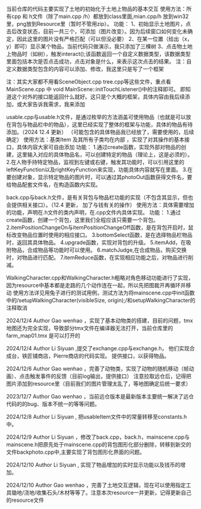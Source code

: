 当前仓库的代码主要实现了土地的初始化于土地上物品的基本交互 使用方法：所有cpp 和 h文件（除了main.cpp /h）都放到class里面,mian.cpp/h 放到win32里，png放到Resource里（暂时不管用zip）。 功能： 1、初始显示土地图片，点击后改变状态，目前一共三个，可添加（图片改变）。因为后续窗口如何变化未确定，因此这里的图片没有严格匹配（可以但没必要） 2、在某一位置（给出（x，y）即可）显示某个物品，当前代码只做演示，我只添加了三棵树 3、点击物土地上物品时（如树），触发interact();该函数返回一个自定义数据类型，该数据类型里面包括本次是否点击成功，点击对象是什么，来表示这次点击的结果。 注：自定义数据类型包含的内容可以添加、修改，我这里只是写了一个框架

注：其实大家都不用看SceneObject.cpp tree.cpp等这些文件，重点看 MainScene.cpp 中 void MainScene::initTouchListener()中的注释即可。 即知道这个对外的接口能返回什么就好。这只是个大概的框架，具体内容由我后续添加，或大家告诉我需求，我来添加

usable.cpp与usable.h文件，是通过枚举的方法涵盖可使用物品（也就是可以放在背包与物品栏中的物品），这里已经实现了整体的框架与功能，具体的物品有待添加。（2024 12.4 更新） （可能包含的具体物品我已经放了，需要使用的，后续确定） 使用方法：基类Item 及其所有子类均在内部 ，实现了对其操作的基本接口，具体内容大家可自由添加 功能： 1.通过create函数，实现外部对物品的创建，这里输入对应的具体物品名，可以创建特定的物品（理论上，这是必须的）。 2.在人物手持特定物品，监视到左键或右键，触发其功能时，可以引用这里的leftKeyFunction以及rightKeyFunction来实现，功能具体内容就写在里面。 3.在要创建对象，显示特定物品的图片时，可以通过其photoOut函数获得文件名，要给物品配套文件名，在构造函数内实现。

back.cpp与back.h文件，是有关背包与物品栏功能的实现（不包含其显示，但也会提供相关接口）。（12.4 更新， 加了与钱有关的操作） 使用方法：具体需要增加的功能，声明在.h文件的类内声明，在.cpp文件内具体实现。 功能： 1.通过create函数，创建一个背包，这里我们全程应该只需要一个背包。 2.itemPositionChangeOn与itemPositionChangeOff函数，是在背包开启时，鼠标改变物品位置时使用的相应接口。 3.bottomSelect函数，是在选择物品栏物品时，返回其具体物品。 4.upgrade函数，实现对背包的升级。 5.itemAdd，在吸附物品，合成物品等功能时可以使用。 6.matchJudge,在合成物品，购买交换时，对物品进行匹配。 7.itemReduce函数，在实现相应功能之后，对物品进行削减。

WalkingCharacter.cpp和WalkingCharacter.h粗略对角色移动功能进行了实现，因为resource中基本都是走路的几个动作连在一起，所以先把图裁开再循环并移动 使用方法详见用兔子进行的测试用例，测试方法为将mainscene.cpp中init函数中的/setupWalkingCharacter(visibleSize, origin);/和setupWalkingCharacter的注释取消

2024/12/4 Author Gao wenhao ，实现了基本动物类的搭建，目前的问题，tmx地图还为完全实现，导致部分tmx文件在编译器无法打开，当前仓库里的farm_map01.tmx 是可以打开的

2024/12/4 Author Li Siyuan ,提交了exchange.cpp与exchange.h， 他们实现合成台，铁匠铺商店，Pierre商店的代码实现。 提供接口，以获得物品。

2024/12/6 Author Gao wenhao ，完善了动物类，实现了动物的随机移动（帧动画）、点击触发事件的反馈（目前log输出，提供接口） 注意拉取远仓后，记得把图片添加到resource里（目前我们的图片管理太乱了，等地图确定后统一要求）

2023/12/7 Author Gao wenhao ，当前远仓版本是最新版本主要统一解决了远仓代码的的bug、版本不统一的等等问题。

2024/12/8 Author Li Siyuan , 把usableItem文件中的常量转移至constants.h中。

2024/12/9 Author Li Siyuan ，修改了back.cpp，back.h，mainscene.cpp与mainscene.h把原先处于mainscene.cpp的背包图形化部分删除，转移到新交的文件backphoto.cpp中,主要实现了背包图形化界面的问题。

2024/12/10 Author Li Siyuan , 实现了物品增加的实时显示功能以及钱币的增加。

2024/12/10 Author Gao wenhao ，完善了土地交互逻辑，现在可以使用指定工具锄地/浇地/收集石头/木材等等了。注意本次resource一并更新，记得更新自己的resource文件
